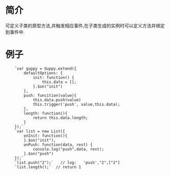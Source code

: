 # 简介

可定义子类的原型方法,并触发相应事件,在子类生成的实例时可以定义方法并绑定到事件中.

# 例子
        `var guppy = Guppy.extend({
            defaultOptions: {
                init: function() {
                    this.data = [];
                }.$on("init")
            },
            push: funcition(value){
                this.data.push(value)
                this.trigger('push', value,this.data);
            },
            length: function(){
                return this.data.length;
            }
        });`
        `var list = new List({
            onInit: function(){
            }.$on("init"),
            onPush: function(data, rest) {
                console.log("push",data, rest);
            }.$on("push")
        });`
        `list.push("2");`   // log:   'push',"2",["2"]
        `list.length();`  // return 1

